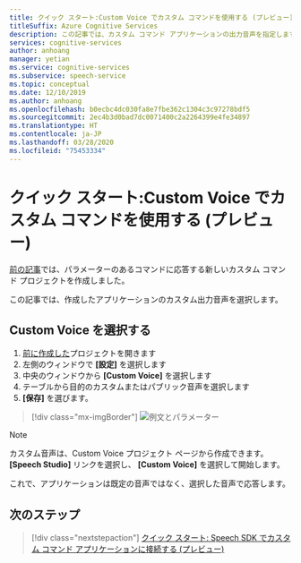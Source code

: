 ```yaml
---
title: クイック スタート:Custom Voice でカスタム コマンドを使用する (プレビュー) - 音声サービス
titleSuffix: Azure Cognitive Services
description: この記事では、カスタム コマンド アプリケーションの出力音声を指定します。
services: cognitive-services
author: anhoang
manager: yetian
ms.service: cognitive-services
ms.subservice: speech-service
ms.topic: conceptual
ms.date: 12/10/2019
ms.author: anhoang
ms.openlocfilehash: b0ecbc4dc030fa8e7fbe362c1304c3c97278bdf5
ms.sourcegitcommit: 2ec4b3d0bad7dc0071400c2a2264399e4fe34897
ms.translationtype: HT
ms.contentlocale: ja-JP
ms.lasthandoff: 03/28/2020
ms.locfileid: "75453334"
---
```

# <a name="quickstart-use-custom-commands-with-custom-voice-preview"></a>クイック スタート:Custom Voice でカスタム コマンドを使用する (プレビュー)

[前の記事](./quickstart-custom-speech-commands-create-parameters.md)では、パラメーターのあるコマンドに応答する新しいカスタム コマンド プロジェクトを作成しました。

この記事では、作成したアプリケーションのカスタム出力音声を選択します。

## <a name="select-a-custom-voice"></a>Custom Voice を選択する

1. [前に作成した](./quickstart-custom-speech-commands-create-parameters.md)プロジェクトを開きます
1. 左側のウィンドウで **[設定]** を選択します
1. 中央のウィンドウから **[Custom Voice]** を選択します
1. テーブルから目的のカスタムまたはパブリック音声を選択します
1. **[保存]** を選びます。

> [!div class="mx-imgBorder"]
> ![例文とパラメーター](media/custom-speech-commands/select-custom-voice.png)

> [!NOTE]
> カスタム音声は、Custom Voice プロジェクト ページから作成できます。 **[Speech Studio]** リンクを選択し、 **[Custom Voice]** を選択して開始します。

これで、アプリケーションは既定の音声ではなく、選択した音声で応答します。

## <a name="next-steps"></a>次のステップ
> [!div class="nextstepaction"]
> [クイック スタート: Speech SDK でカスタム コマンド アプリケーションに接続する (プレビュー)](./quickstart-custom-speech-commands-speech-sdk.md)

